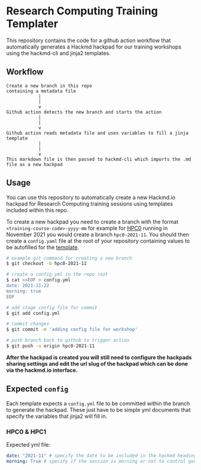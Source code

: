 # Research Computing Training Templater

This repository contains the code for a github action workflow that automatically generates a Hackmd hackpad for 
our training workshops using the hackmd-cli and jinja2 templates.

## Workflow

```
Create a new branch in this repo
containing a metadata file
            |
            |
            v
Github action detects the new branch and starts the action
            |  
            |
            v
Github action reads metadata file and uses variables to fill a jinja template
            |
            |
            v
This markdown file is then passed to hackmd-cli which imports the .md file as a new hackpad
```

## Usage

You can use this repository to automatically create a new Hackmd.io hackpad for Research Computing training sessions using templates included within this repo.

To create a new hackpad you need to create a branch with the format `<training-course-code>-yyyy-mm` for example for [HPC0](https://arc.leeds.ac.uk/training/courses/hpc0/) running in November 2021 you would create a branch `hpc0-2021-11`. You should then create a `config.yaml` file at the root of your repository containing values to be autofilled for the [template](#expected-config).

```bash
# example git command for creating a new branch
$ git checkout -b hpc0-2021-11

# create a config.yml in the repo root
$ cat <<EOF > config.yml
date: 2021-11-22
morning: true
EOF

# add stage config file for commit
$ git add config.yml

# commit changes
$ git commit -m 'adding config file for workshop'

# push branch back to github to trigger action
$ git push -u origin hpc0-2021-11

```

**After the hackpad is created you will still need to configure the hackpads sharing settings and edit the url slug of the hackpad which can be done via the hackmd.io interface.**

## Expected `config`

Each template expects a `config.yml` file to be committed within the branch to generate the hackpad. These just have to be simple
yml documents that specify the variables that jinja2 will fill in.

### HPC0 & HPC1

Expected yml file:

```yml
date: "2021-11" # specify the date to be included in the hackmd heading
morning: True # specify if the session is morning or not to control generated agenda timings
```
